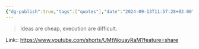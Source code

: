 ```yaml
---
{"dg-publish":true,"tags":["quotes"],"date":"2024-09-13T11:57:28+03:00","title":"ideas are cheap","modified_at":"2024-09-13T11:57:59+03:00","aliases":"ideas are cheap","dg-path":"/quotes/202409131157.md","permalink":"/quotes/202409131157/","dgPassFrontmatter":true}
---
```



> Ideas are cheap, execution are difficult.

Link:: https://www.youtube.com/shorts/UMtWouayRaM?feature=share
